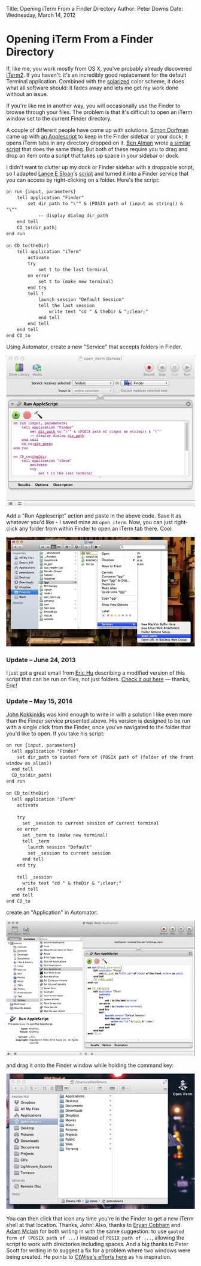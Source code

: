 Title: Opening iTerm From a Finder Directory
Author: Peter Downs
Date: Wednesday, March 14, 2012

# Opening iTerm From a Finder Directory

If, like me, you work mostly from OS X, you've probably already discovered
[iTerm2][1]. If you haven't: it's an incredibly good replacement for the
default Terminal application. Combined with the [solarized][2] color scheme, it
does what all software should: it fades away and lets me get my work done
without an issue.

If you're like me in another way, you will occasionally use the Finder to
browse through your files. The problem is that it's difficult to open an iTerm
window set to the current Finder directory.

A couple of different people have come up with solutions. [Simon Dorfman][3]
came up with [an Applescript][4] to keep in the Finder sidebar or your dock; it
opens iTerm tabs in any directory dropped on it. [Ben Alman][5] wrote [a
similar script][6] that does the same thing. But both of these require you to
drag and drop an item onto a script that takes up space in your sidebar or
dock.

I didn't want to clutter up my dock or Finder sidebar with a droppable script,
so I adapted [Lance E Sloan][7]'s [script][8] and turned it into a Finder
service that you can access by right-clicking on a folder.  Here's the script:

	on run {input, parameters}
		tell application "Finder"
			set dir_path to "\"" & (POSIX path of (input as string)) & "\""
				-- display dialog dir_path
		end tell
		CD_to(dir_path)
	end run
	
	on CD_to(theDir)
		tell application "iTerm"
			activate
			try
				set t to the last terminal
			on error
				set t to (make new terminal)
			end try
			tell t
				launch session "Default Session"
				tell the last session
					write text "cd " & theDir & ";clear;"
				end tell
			end tell
		end tell
	end CD_to

Using Automator, create a new "Service" that accepts folders in Finder.

![setting up the service][9]

Add a "Run Applescript" action and paste in the above code.  Save it as
whatever you'd like - I saved mine as `open_iterm`. Now, you can just
right-click any folder from within Finder to open an iTerm tab there. Cool.

![the service in action][10]

### Update – June 24, 2013

I just got a great email from [Eric Hu][11] describing
a modified version of this script that can be run on files, not just folders.
[Check it out here](https://gist.github.com/eric-hu/5846890) &mdash; thanks,
Eric!

### Update – May 15, 2014

[John Kokkinidis](http://sudoplz.eu/) was kind enough to write in with a
solution I like even more than the Finder service presented above. His version
is designed to be run with a single click from the Finder, once you've
navigated to the folder that you'd like to open. If you take his script:

    on run {input, parameters}
      tell application "Finder"
        set dir_path to quoted form of (POSIX path of (folder of the front window as alias))
      end tell
      CD_to(dir_path)
    end run

    on CD_to(theDir)
      tell application "iTerm"
        activate

        try
          set _session to current session of current terminal
        on error
          set _term to (make new terminal)
          tell _term
            launch session "Default"
            set _session to current session
          end tell
        end try

        tell _session
          write text "cd " & theDir & ";clear;"
        end tell
      end tell
    end CD_to

create an "Application" in Automator:

![setting up the application][12]

and drag it onto the Finder window while holding the command key:

![installing the application][13]

You can then click that icon any time you're in the Finder to get a new iTerm
shell at that location. Thanks, John! Also, thanks to [Eryan
Cobham](http://eryancobham.com/) and [Adam
Mclain](https://twitter.com/adammclain) for both writing in with the same
suggestion: to use `quoted form of (POSIX path of ...)` instead of `POSIX path
of ...`, allowing the script to work with directories including spaces. And a
big thanks to Peter Scott for writing in to suggest a fix for a problem where
two windows were being created. He points to [CtWise's efforts
here](http://www.alfredforum.com/topic/721-executing-iterm2-terminal-commands-in-current-shell/?hl=iterm)
as his inspiration.

[1]: http://www.iterm2.com/#/section/home
[2]: http://ethanschoonover.com/solarized
[3]: http://snippets.dzone.com/user/SimonDorfman
[4]: http://snippets.dzone.com/posts/show/961
[5]: http://benalman.com/
[6]: https://gist.github.com/905546
[7]: https://github.com/lsloan
[8]: https://gist.github.com/1265327
[9]: /static/img/applescript_service.jpg "Setting up the service"
[10]: /static/img/applescript_service_in_action.jpg "Using the new service"
[11]: https://github.com/eric-hu
[12]: /static/img/applescript_kokkinidis_application.jpg "Setting up the application"
[13]: /static/img/applescript_kokkinidis_install.gif "Installing the application"
